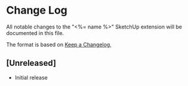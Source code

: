 # Change Log

All notable changes to the "<%= name %>" SketchUp extension will be documented
in this file.

The format is based on [Keep a Changelog](https://keepachangelog.com/),

## [Unreleased]

- Initial release
